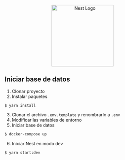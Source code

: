 <p align="center">
  <a href="http://nestjs.com/" target="blank"><img src="https://nestjs.com/img/logo-small.svg" width="200" alt="Nest Logo" /></a>
</p>

## Iniciar base de datos

1. Clonar proyecto
2. Instalar paquetes
```
$ yarn install
```
3. Clonar el archivo ```.env.template``` y renombrarlo a ```.env```
4. Modificar las variables de entorno
5. Iniciar base de datos
```bash
$ docker-compose up
```
6. Iniciar Nest en modo dev
```
$ yarn start:dev
```
